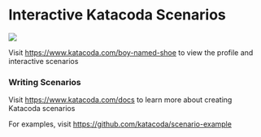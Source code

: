 # Interactive Katacoda Scenarios

[![](http://shields.katacoda.com/katacoda/boy-named-shoe/count.svg)](https://www.katacoda.com/boy-named-shoe "Get your profile on Katacoda.com")

Visit https://www.katacoda.com/boy-named-shoe to view the profile and interactive scenarios

### Writing Scenarios
Visit https://www.katacoda.com/docs to learn more about creating Katacoda scenarios

For examples, visit https://github.com/katacoda/scenario-example
